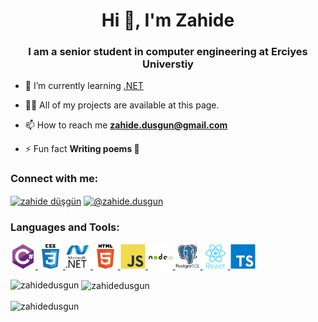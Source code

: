 <h1 align="center" id="animated-text">Hi 👋, I'm Zahide</h1>

<h3 align="center">I am a senior student in computer engineering at Erciyes Universtiy</h3>

- 🌱 I’m currently learning   [.NET](https://github.com/zahidedusgun/YetgenAkbankBootcamp)

- 👨‍💻 All of my projects are available at this page.

- 📫 How to reach me   **zahide.dusgun@gmail.com**

- ⚡ Fun fact **Writing poems 📜**
  
<h3 align="left">Connect with me:</h3>
<p align="left">
<a href="https://linkedin.com/in/zahide düşgün" target="blank"><img align="center" src="https://raw.githubusercontent.com/rahuldkjain/github-profile-readme-generator/master/src/images/icons/Social/linked-in-alt.svg" alt="zahide düşgün" height="30" width="40" /></a>
<a href="https://medium.com/@zahide.dusgun" target="blank"><img align="center" src="https://raw.githubusercontent.com/rahuldkjain/github-profile-readme-generator/master/src/images/icons/Social/medium.svg" alt="@zahide.dusgun" height="30" width="40" /></a>
</p>

<h3 align="left">Languages and Tools:</h3>
<p align="left"> <a href="https://www.w3schools.com/cs/" target="_blank" rel="noreferrer"> <img src="https://raw.githubusercontent.com/devicons/devicon/master/icons/csharp/csharp-original.svg" alt="csharp" width="40" height="40"/> </a> <a href="https://www.w3schools.com/css/" target="_blank" rel="noreferrer"> <img src="https://raw.githubusercontent.com/devicons/devicon/master/icons/css3/css3-original-wordmark.svg" alt="css3" width="40" height="40"/> </a> <a href="https://dotnet.microsoft.com/" target="_blank" rel="noreferrer"> <img src="https://raw.githubusercontent.com/devicons/devicon/master/icons/dot-net/dot-net-original-wordmark.svg" alt="dotnet" width="40" height="40"/> </a> <a href="https://www.w3.org/html/" target="_blank" rel="noreferrer"> <img src="https://raw.githubusercontent.com/devicons/devicon/master/icons/html5/html5-original-wordmark.svg" alt="html5" width="40" height="40"/> </a> <a href="https://developer.mozilla.org/en-US/docs/Web/JavaScript" target="_blank" rel="noreferrer"> <img src="https://raw.githubusercontent.com/devicons/devicon/master/icons/javascript/javascript-original.svg" alt="javascript" width="40" height="40"/> </a> <a href="https://nodejs.org" target="_blank" rel="noreferrer"> <img src="https://raw.githubusercontent.com/devicons/devicon/master/icons/nodejs/nodejs-original-wordmark.svg" alt="nodejs" width="40" height="40"/> </a> <a href="https://www.postgresql.org" target="_blank" rel="noreferrer"> <img src="https://raw.githubusercontent.com/devicons/devicon/master/icons/postgresql/postgresql-original-wordmark.svg" alt="postgresql" width="40" height="40"/> </a> <a href="https://reactjs.org/" target="_blank" rel="noreferrer"> <img src="https://raw.githubusercontent.com/devicons/devicon/master/icons/react/react-original-wordmark.svg" alt="react" width="40" height="40"/> </a> <a href="https://www.typescriptlang.org/" target="_blank" rel="noreferrer"> <img src="https://raw.githubusercontent.com/devicons/devicon/master/icons/typescript/typescript-original.svg" alt="typescript" width="40" height="40"/> </a> </p>

<p><img align="left" src="https://github-readme-stats.vercel.app/api/top-langs?username=zahidedusgun&show_icons=true&locale=en&layout=compact" alt="zahidedusgun" /></p>

<p>&nbsp;<img align="center" src="https://github-readme-stats.vercel.app/api?username=zahidedusgun&show_icons=true&locale=en" alt="zahidedusgun" /></p>

<p><img align="center" src="https://github-readme-streak-stats.herokuapp.com/?user=zahidedusgun&" alt="zahidedusgun" /></p>
